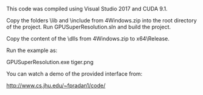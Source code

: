 This code was compiled using Visual Studio 2017 and CUDA 9.1.

Copy the folders \lib and \include from 4Windows.zip into the root directory of the project. Run GPUSuperResolution.sln and build the project.

Copy the content of the \dlls from 4Windows.zip  to x64\Release.

Run the example as:

GPUSuperResolution.exe tiger.png

You can watch a demo of the provided interface from:

http://www.cs.jhu.edu/~fpradan1/code/




